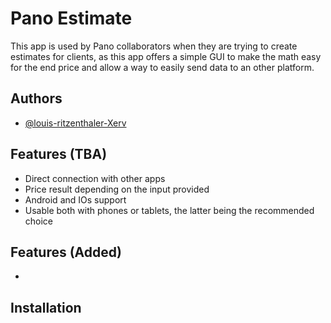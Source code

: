 
# Pano Estimate

This app is used by Pano collaborators when they are trying to create estimates for clients, as this app offers a simple GUI to make the math easy for the end price and allow a way to easily send data to an other platform.


## Authors

- [@louis-ritzenthaler-Xerv](https://github.com/louis-ritzenthaler-Xerv)


## Features (TBA)

- Direct connection with other apps
- Price result depending on the input provided
- Android and IOs support
- Usable both with phones or tablets, the latter being the recommended choice

## Features (Added)

-

## Installation


    